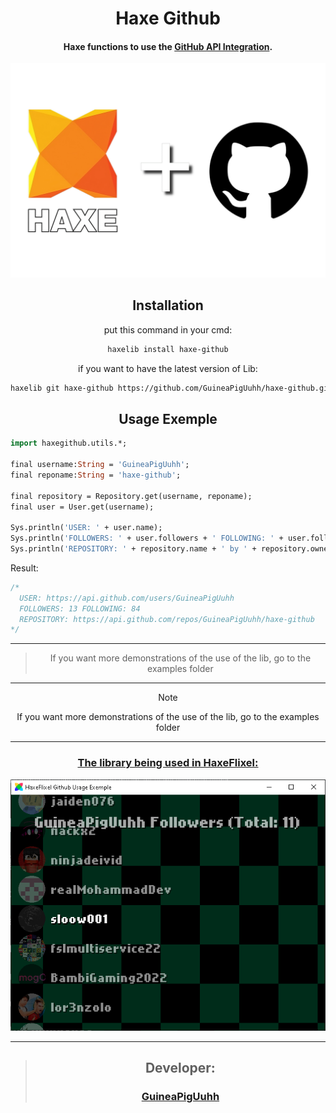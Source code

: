 <div align="center"> 
  <h1>Haxe Github</h1>
  <h4>
  Haxe functions to use the
  <a href='https://docs.github.com/en/rest?apiVersion=2022-11-28'>GitHub API Integration</a>.
  </h4>
  <img src="img/imgSharp.png" width=550/>
  <h2>Installation</h2>

  put this command in your cmd:
  ```bash
  haxelib install haxe-github
  ```

  if you want to have the latest version of Lib:
  ```bash
  haxelib git haxe-github https://github.com/GuineaPigUuhh/haxe-github.git
  ```

  <h2>Usage Exemple</h2>
</div>

```haxe
import haxegithub.utils.*;

final username:String = 'GuineaPigUuhh';
final reponame:String = 'haxe-github';

final repository = Repository.get(username, reponame);
final user = User.get(username);

Sys.println('USER: ' + user.name);
Sys.println('FOLLOWERS: ' + user.followers + ' FOLLOWING: ' + user.following);
Sys.println('REPOSITORY: ' + repository.name + ' by ' + repository.owner.login);
```
Result:
```haxe
/*
  USER: https://api.github.com/users/GuineaPigUuhh
  FOLLOWERS: 13 FOLLOWING: 84
  REPOSITORY: https://api.github.com/repos/GuineaPigUuhh/haxe-github
*/
```

  ---
<div align="center">

> If you want more demonstrations of the use of the lib, go  to the examples folder
  ---
<div align="center">

> [!NOTE]
> If you want more demonstrations of the use of the lib, go  to the examples folder

  ---

  <h3><a href="https://github.com/GuineaPigUuhh/HaxeFlixel-Github-Exemple">The library being used in HaxeFlixel:</a></h3>

  <img src="https://raw.githubusercontent.com/GuineaPigUuhh/HaxeFlixel-Github-Exemple/main/img/view.png" width=600/>

---

  > <h2>Developer:</h2>
  > <h3><a href="https://github.com/GuineaPigUuhh/">GuineaPigUuhh</a></h3>
</div>